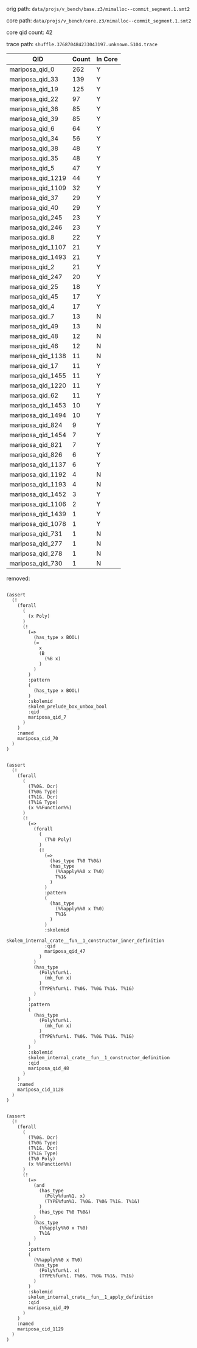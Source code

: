 orig path: `data/projs/v_bench/base.z3/mimalloc--commit_segment.1.smt2`

core path: `data/projs/v_bench/core.z3/mimalloc--commit_segment.1.smt2`

core qid count: 42

trace path: `shuffle.376870484233043197.unknown.5104.trace`

| QID               |   Count | In Core   |
|-------------------|---------|-----------|
| mariposa_qid_0    |     262 | Y         |
| mariposa_qid_33   |     139 | Y         |
| mariposa_qid_19   |     125 | Y         |
| mariposa_qid_22   |      97 | Y         |
| mariposa_qid_36   |      85 | Y         |
| mariposa_qid_39   |      85 | Y         |
| mariposa_qid_6    |      64 | Y         |
| mariposa_qid_34   |      56 | Y         |
| mariposa_qid_38   |      48 | Y         |
| mariposa_qid_35   |      48 | Y         |
| mariposa_qid_5    |      47 | Y         |
| mariposa_qid_1219 |      44 | Y         |
| mariposa_qid_1109 |      32 | Y         |
| mariposa_qid_37   |      29 | Y         |
| mariposa_qid_40   |      29 | Y         |
| mariposa_qid_245  |      23 | Y         |
| mariposa_qid_246  |      23 | Y         |
| mariposa_qid_8    |      22 | Y         |
| mariposa_qid_1107 |      21 | Y         |
| mariposa_qid_1493 |      21 | Y         |
| mariposa_qid_2    |      21 | Y         |
| mariposa_qid_247  |      20 | Y         |
| mariposa_qid_25   |      18 | Y         |
| mariposa_qid_45   |      17 | Y         |
| mariposa_qid_4    |      17 | Y         |
| mariposa_qid_7    |      13 | N         |
| mariposa_qid_49   |      13 | N         |
| mariposa_qid_48   |      12 | N         |
| mariposa_qid_46   |      12 | N         |
| mariposa_qid_1138 |      11 | N         |
| mariposa_qid_17   |      11 | Y         |
| mariposa_qid_1455 |      11 | Y         |
| mariposa_qid_1220 |      11 | Y         |
| mariposa_qid_62   |      11 | Y         |
| mariposa_qid_1453 |      10 | Y         |
| mariposa_qid_1494 |      10 | Y         |
| mariposa_qid_824  |       9 | Y         |
| mariposa_qid_1454 |       7 | Y         |
| mariposa_qid_821  |       7 | Y         |
| mariposa_qid_826  |       6 | Y         |
| mariposa_qid_1137 |       6 | Y         |
| mariposa_qid_1192 |       4 | N         |
| mariposa_qid_1193 |       4 | N         |
| mariposa_qid_1452 |       3 | Y         |
| mariposa_qid_1106 |       2 | Y         |
| mariposa_qid_1439 |       1 | Y         |
| mariposa_qid_1078 |       1 | Y         |
| mariposa_qid_731  |       1 | N         |
| mariposa_qid_277  |       1 | N         |
| mariposa_qid_278  |       1 | N         |
| mariposa_qid_730  |       1 | N         |

removed:
```

(assert 
  (! 
    (forall 
      (
        (x Poly)
      )
      (! 
        (=> 
          (has_type x BOOL)
          (= 
            x
            (B 
              (%B x)
            )
          )
        )
        :pattern
        (
          (has_type x BOOL)
        )
        :skolemid
        skolem_prelude_box_unbox_bool
        :qid
        mariposa_qid_7
      )
    )
    :named
    mariposa_cid_70
  )
)
```

```

(assert 
  (! 
    (forall 
      (
        (T%0&. Dcr)
        (T%0& Type)
        (T%1&. Dcr)
        (T%1& Type)
        (x %%Function%%)
      )
      (! 
        (=> 
          (forall 
            (
              (T%0 Poly)
            )
            (! 
              (=> 
                (has_type T%0 T%0&)
                (has_type 
                  (%%apply%%0 x T%0)
                  T%1&
                )
              )
              :pattern
              (
                (has_type 
                  (%%apply%%0 x T%0)
                  T%1&
                )
              )
              :skolemid
              skolem_internal_crate__fun__1_constructor_inner_definition
              :qid
              mariposa_qid_47
            )
          )
          (has_type 
            (Poly%fun%1. 
              (mk_fun x)
            )
            (TYPE%fun%1. T%0&. T%0& T%1&. T%1&)
          )
        )
        :pattern
        (
          (has_type 
            (Poly%fun%1. 
              (mk_fun x)
            )
            (TYPE%fun%1. T%0&. T%0& T%1&. T%1&)
          )
        )
        :skolemid
        skolem_internal_crate__fun__1_constructor_definition
        :qid
        mariposa_qid_48
      )
    )
    :named
    mariposa_cid_1128
  )
)
```

```

(assert 
  (! 
    (forall 
      (
        (T%0&. Dcr)
        (T%0& Type)
        (T%1&. Dcr)
        (T%1& Type)
        (T%0 Poly)
        (x %%Function%%)
      )
      (! 
        (=> 
          (and 
            (has_type 
              (Poly%fun%1. x)
              (TYPE%fun%1. T%0&. T%0& T%1&. T%1&)
            )
            (has_type T%0 T%0&)
          )
          (has_type 
            (%%apply%%0 x T%0)
            T%1&
          )
        )
        :pattern
        (
          (%%apply%%0 x T%0)
          (has_type 
            (Poly%fun%1. x)
            (TYPE%fun%1. T%0&. T%0& T%1&. T%1&)
          )
        )
        :skolemid
        skolem_internal_crate__fun__1_apply_definition
        :qid
        mariposa_qid_49
      )
    )
    :named
    mariposa_cid_1129
  )
)
```

